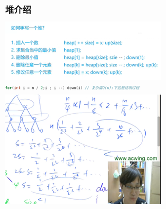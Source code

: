 # 堆介绍

![1730303857823](images/堆介绍/1730303857823.png)

```c++
for(int i = n / 2;i ; i --) down(i) // 复杂度O(n);下边是证明过程
```

![1730306249536](images/堆介绍/1730306249536.png)
